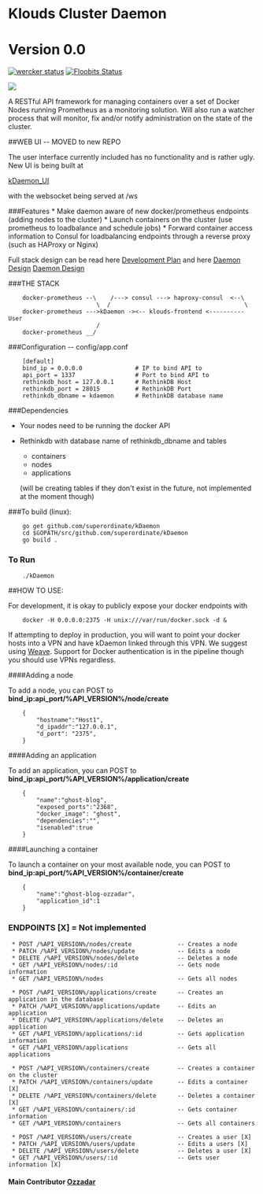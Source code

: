 # Klouds Cluster Daemon
# Version 0.0 
[![wercker status](https://app.wercker.com/status/7a1a06d652cb003d898554754a8c3c3d/s/master "wercker status")](https://app.wercker.com/project/bykey/7a1a06d652cb003d898554754a8c3c3d)
[![Floobits Status](https://floobits.com/ozzadar/Pauls_Dojo.svg)](https://floobits.com/ozzadar/Pauls_Dojo/redirect)


<img src="http://www.ozzadar.com/klouds.png" align="center"/>


A RESTful API framework for managing containers over a set of Docker Nodes running Prometheus as a monitoring solution.
Will also run a watcher process that will monitor, fix and/or notify administration on the state of the cluster.


##WEB UI -- MOVED to new REPO

The user interface currently included has no functionality and is rather ugly. New UI is being built at

[kDaemon_UI][kDaemon_UI]

with the websocket being served at /ws

###Features
	* Make daemon aware of new docker/prometheus endpoints (adding nodes to the cluster)
	* Launch containers on the cluster (use prometheus to loadbalance and schedule jobs)
	* Forward container access information to Consul for loadbalancing endpoints through a reverse proxy (such as HAProxy or Nginx)


Full stack design can be read here 
	 [Development Plan][Development Plan] and here
	 [Daemon Design] [Daemon Design]


###THE STACK

```
	docker-prometheus --\    /---> consul ---> haproxy-consul  <--\
				   		 \	/									   \
	docker-prometheus --->kDaemon -><-- klouds-frontend <----------User
				   		 /					 
	docker-prometheus __/	 

```

###Configuration -- config/app.conf


```
	[default]
	bind_ip = 0.0.0.0   			# IP to bind API to
	api_port = 1337				    # Port to bind API to
	rethinkdb_host = 127.0.0.1		# RethinkDB Host
	rethinkdb_port = 28015			# RethinkDB Port
	rethinkdb_dbname = kdaemon      # RethinkDB database name

```

###Dependencies

+ Your nodes need to be running the docker API
+ Rethinkdb with database name of rethinkdb_dbname and tables
	- containers
	- nodes
	- applications

	(will be creating tables if they don't exist in the future, not implemented at the moment though)


###To build (linux):


```
	go get github.com/superordinate/kDaemon
	cd $GOPATH/src/github.com/superordinate/kDaemon
	go build .

```
### To Run

``` 
	./kDaemon

```

##HOW TO USE:

For development, it is okay to publicly expose your docker endpoints with
```
	docker -H 0.0.0.0:2375 -H unix:///var/run/docker.sock -d &
```

If attempting to deploy in production, you will want to point your docker hosts into a VPN and have kDaemon linked through this VPN. We suggest using [Weave][Weave]. Support for Docker authentication is in the pipeline though you should use VPNs regardless.

####Adding a node

To add a node, you can POST to **bind_ip:api_port/%API_VERSION%/node/create**
```
    {
        "hostname":"Host1",
        "d_ipaddr":"127.0.0.1",
        "d_port": "2375",
    }
```

####Adding an application

To add an application, you can POST to **bind_ip:api_port/%API_VERSION%/application/create**
```
    {
        "name":"ghost-blog",
        "exposed_ports":"2368",
        "docker_image": "ghost",
        "dependencies":"",
        "isenabled":true
    }
```

####Launching a container

To launch a container on your most available node, you can POST to **bind_ip:api_port/%API_VERSION%/container/create**
```
    {
        "name":"ghost-blog-ozzadar",
        "application_id":1
    }
```

### ENDPOINTS [X] = Not implemented
```
 * POST /%API_VERSION%/nodes/create  			-- Creates a node
 * PATCH /%API_VERSION%/nodes/update 			-- Edits a node
 * DELETE /%API_VERSION%/nodes/delete  			-- Deletes a node
 * GET /%API_VERSION%/nodes/:id  				-- Gets node information
 * GET /%API_VERSION%/nodes  					-- Gets all nodes
 
 * POST /%API_VERSION%/applications/create  	-- Creates an application in the database
 * PATCH /%API_VERSION%/applications/update  	-- Edits an application
 * DELETE /%API_VERSION%/applications/delete  	-- Deletes an application
 * GET /%API_VERSION%/applications/:id  		-- Gets application information
 * GET /%API_VERSION%/applications  			-- Gets all applications

 * POST /%API_VERSION%/containers/create  		-- Creates a container on the cluster
 * PATCH /%API_VERSION%/containers/update  		-- Edits a container [X]
 * DELETE /%API_VERSION%/containers/delete  	-- Deletes a container [X]
 * GET /%API_VERSION%/containers/:id  			-- Gets container information
 * GET /%API_VERSION%/containers  				-- Gets all containers

 * POST /%API_VERSION%/users/create  			-- Creates a user [X]
 * PATCH /%API_VERSION%/users/update  			-- Edits a users [X]
 * DELETE /%API_VERSION%/users/delete  			-- Deletes a user [X]
 * GET /%API_VERSION%/users/:id  				-- Gets user information [X]
 ```

#### Main Contributor [Ozzadar](https://github.com/Ozzadar)
[Development Plan]: https://docs.google.com/document/d/1A4-0g1E52wdW9L-hoeAZzay5Uotv1GcBPtXLU1msw2w/edit?usp=sharing
[Daemon Design]: https://docs.google.com/document/d/1EkI7uQzdt1xMwb1etcweYQFCLthK_l9aHZvHOunshzs/edit?usp=sharing
[Weave]: http://www.weave.works/
[kDaemon_UI]:http://github.com/superordinate/kDaemon_ui
